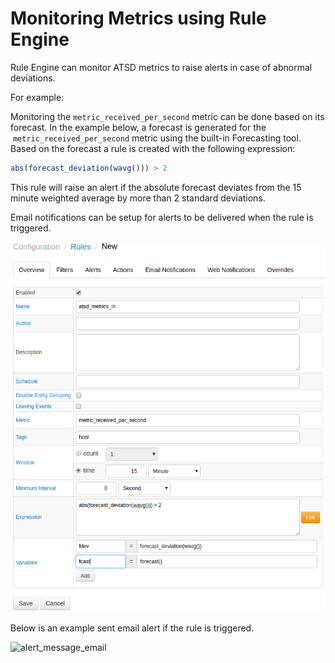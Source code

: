 # Monitoring Metrics using Rule Engine

Rule Engine can monitor ATSD metrics to raise alerts in case of abnormal
deviations.

For example:

Monitoring the `metric_received_per_second` metric can be done based on
its forecast. In the example below, a forecast is generated for the
 `metric_received_per_second` metric using the built-in Forecasting
tool. Based on the forecast a rule is created with the following
expression:

```javascript
abs(forecast_deviation(wavg())) > 2
```

This rule will raise an alert if the absolute forecast deviates from the
15 minute weighted average by more than 2 standard deviations.

Email notifications can be setup for alerts to be delivered when the rule is triggered.

![](images/rule_engine_atsd_jmx.png "rule_engine_atsd_jmx")

Below is an example sent email alert if the rule is triggered.

![](images/alert_message_email.png "alert_message_email")
